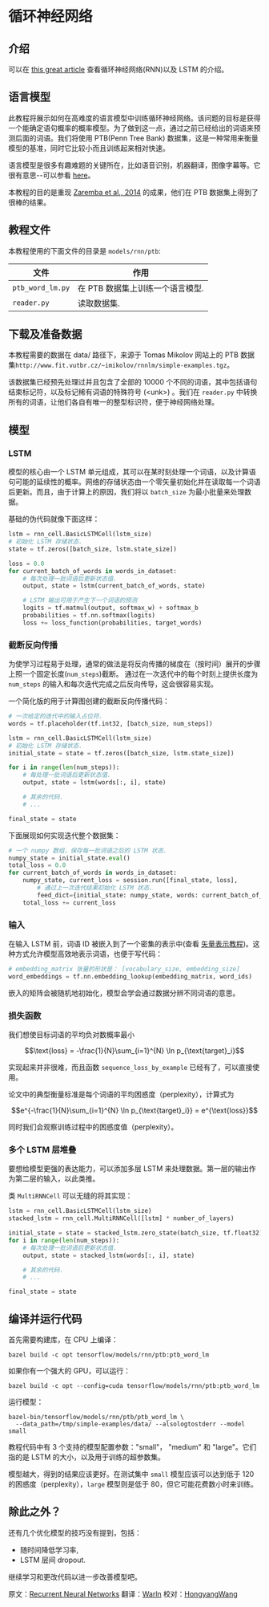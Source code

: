 # 循环神经网络 <a class="md-anchor" id="AUTOGENERATED-recurrent-neural-networks"></a>

## 介绍 <a class="md-anchor" id="AUTOGENERATED-introduction"></a>

可以在 [this great article](http://colah.github.io/posts/2015-08-Understanding-LSTMs/) 查看循环神经网络(RNN)以及 LSTM 的介绍。

## 语言模型 <a class="md-anchor" id="AUTOGENERATED-language-modeling"></a>

此教程将展示如何在高难度的语言模型中训练循环神经网络。该问题的目标是获得一个能确定语句概率的概率模型。为了做到这一点，通过之前已经给出的词语来预测后面的词语。我们将使用 PTB(Penn Tree Bank) 数据集，这是一种常用来衡量模型的基准，同时它比较小而且训练起来相对快速。

语言模型是很多有趣难题的关键所在，比如语音识别，机器翻译，图像字幕等。它很有意思--可以参看 [here](http://karpathy.github.io/2015/05/21/rnn-effectiveness/)。

本教程的目的是重现 [Zaremba et al., 2014](http://arxiv.org/abs/1409.2329) 的成果，他们在 PTB 数据集上得到了很棒的结果。

## 教程文件 <a class="md-anchor" id="AUTOGENERATED-tutorial-files"></a>

本教程使用的下面文件的目录是 `models/rnn/ptb`:

文件 | 作用
--- | ---
`ptb_word_lm.py` | 在 PTB 数据集上训练一个语言模型.
`reader.py` | 读取数据集.

## 下载及准备数据 <a class="md-anchor" id="AUTOGENERATED-download-and-prepare-the-data"></a>

本教程需要的数据在 data/ 路径下，来源于 Tomas Mikolov 网站上的 PTB 数据集`http://www.fit.vutbr.cz/~imikolov/rnnlm/simple-examples.tgz`。

该数据集已经预先处理过并且包含了全部的 10000 个不同的词语，其中包括语句结束标记符，以及标记稀有词语的特殊符号 (\<unk\>) 。我们在 `reader.py` 中转换所有的词语，让他们各自有唯一的整型标识符，便于神经网络处理。

## 模型 <a class="md-anchor" id="AUTOGENERATED-the-model"></a>

### LSTM <a class="md-anchor" id="AUTOGENERATED-lstm"></a>

模型的核心由一个 LSTM 单元组成，其可以在某时刻处理一个词语，以及计算语句可能的延续性的概率。网络的存储状态由一个零矢量初始化并在读取每一个词语后更新。而且，由于计算上的原因，我们将以 `batch_size` 为最小批量来处理数据。

基础的伪代码就像下面这样：

```python
lstm = rnn_cell.BasicLSTMCell(lstm_size)
# 初始化 LSTM 存储状态.
state = tf.zeros([batch_size, lstm.state_size])

loss = 0.0
for current_batch_of_words in words_in_dataset:
    # 每次处理一批词语后更新状态值.
    output, state = lstm(current_batch_of_words, state)

    # LSTM 输出可用于产生下一个词语的预测
    logits = tf.matmul(output, softmax_w) + softmax_b
    probabilities = tf.nn.softmax(logits)
    loss += loss_function(probabilities, target_words)
```

### 截断反向传播 <a class="md-anchor" id="AUTOGENERATED-truncated-backpropagation"></a>

为使学习过程易于处理，通常的做法是将反向传播的梯度在（按时间）展开的步骤上照一个固定长度(`num_steps`)截断。
通过在一次迭代中的每个时刻上提供长度为 `num_steps` 的输入和每次迭代完成之后反向传导，这会很容易实现。

一个简化版的用于计算图创建的截断反向传播代码：

```python
# 一次给定的迭代中的输入占位符.
words = tf.placeholder(tf.int32, [batch_size, num_steps])

lstm = rnn_cell.BasicLSTMCell(lstm_size)
# 初始化 LSTM 存储状态.
initial_state = state = tf.zeros([batch_size, lstm.state_size])

for i in range(len(num_steps)):
    # 每处理一批词语后更新状态值.
    output, state = lstm(words[:, i], state)

    # 其余的代码.
    # ...

final_state = state
```

下面展现如何实现迭代整个数据集：

```python
# 一个 numpy 数组，保存每一批词语之后的 LSTM 状态.
numpy_state = initial_state.eval()
total_loss = 0.0
for current_batch_of_words in words_in_dataset:
    numpy_state, current_loss = session.run([final_state, loss],
        # 通过上一次迭代结果初始化 LSTM 状态.
        feed_dict={initial_state: numpy_state, words: current_batch_of_words})
    total_loss += current_loss
```

### 输入 <a class="md-anchor" id="AUTOGENERATED-inputs"></a>

在输入 LSTM 前，词语 ID 被嵌入到了一个密集的表示中(查看 [矢量表示教程](../../tutorials/word2vec/index.md))。这种方式允许模型高效地表示词语，也便于写代码：

```python
# embedding_matrix 张量的形状是： [vocabulary_size, embedding_size]
word_embeddings = tf.nn.embedding_lookup(embedding_matrix, word_ids)
```

嵌入的矩阵会被随机地初始化，模型会学会通过数据分辨不同词语的意思。

### 损失函数 <a class="md-anchor" id="AUTOGENERATED-loss-fuction"></a>

我们想使目标词语的平均负对数概率最小
```math
\text{loss} = -\frac{1}{N}\sum_{i=1}^{N} \ln p_{\text{target}_i}
```

实现起来并非很难，而且函数 `sequence_loss_by_example` 已经有了，可以直接使用。

论文中的典型衡量标准是每个词语的平均困惑度（perplexity），计算式为

```math
e^{-\frac{1}{N}\sum_{i=1}^{N} \ln p_{\text{target}_i}} = e^{\text{loss}}
```

同时我们会观察训练过程中的困惑度值（perplexity）。

### 多个 LSTM 层堆叠 <a class="md-anchor" id="AUTOGENERATED-stacking-multiple-lstms"></a>

要想给模型更强的表达能力，可以添加多层 LSTM 来处理数据。第一层的输出作为第二层的输入，以此类推。

类 `MultiRNNCell` 可以无缝的将其实现：

```python
lstm = rnn_cell.BasicLSTMCell(lstm_size)
stacked_lstm = rnn_cell.MultiRNNCell([lstm] * number_of_layers)

initial_state = state = stacked_lstm.zero_state(batch_size, tf.float32)
for i in range(len(num_steps)):
    # 每次处理一批词语后更新状态值.
    output, state = stacked_lstm(words[:, i], state)

    # 其余的代码.
    # ...

final_state = state
```

## 编译并运行代码 <a class="md-anchor" id="AUTOGENERATED-compile-and-run-the-code"></a>

首先需要构建库，在 CPU 上编译：

```
bazel build -c opt tensorflow/models/rnn/ptb:ptb_word_lm
```

如果你有一个强大的 GPU，可以运行：

```
bazel build -c opt --config=cuda tensorflow/models/rnn/ptb:ptb_word_lm
```

运行模型：

```
bazel-bin/tensorflow/models/rnn/ptb/ptb_word_lm \
  --data_path=/tmp/simple-examples/data/ --alsologtostderr --model small
```

教程代码中有 3 个支持的模型配置参数："small"，
"medium" 和 "large"。它们指的是 LSTM 的大小，以及用于训练的超参数集。

模型越大，得到的结果应该更好。在测试集中 `small` 模型应该可以达到低于 120 的困惑度（perplexity），`large` 模型则是低于 80，但它可能花费数小时来训练。

## 除此之外？ <a class="md-anchor" id="AUTOGENERATED-what-next-"></a>

还有几个优化模型的技巧没有提到，包括：

* 随时间降低学习率,
* LSTM 层间 dropout.

继续学习和更改代码以进一步改善模型吧。

原文：[Recurrent Neural Networks](http://tensorflow.org/tutorials/recurrent/index.md)
翻译：[Warln](https://github.com/Warln)
校对：[HongyangWang](https://github.com/wanghong-yang)

